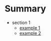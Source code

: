 # Summary
* section 1
    * [example 1](book/introduction.markdown)
    * [example 2](section1/example2.md)

